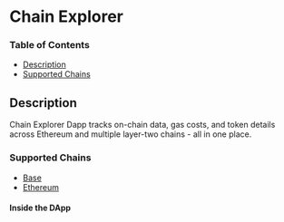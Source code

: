 # Chain Explorer

### Table of Contents

- [Description](#description)
- [Supported Chains](#supported-chains)

## Description

Chain Explorer Dapp tracks on-chain data, gas costs, and token details across Ethereum and multiple layer-two chains - all in one place.

### Supported Chains

- [Base](https://base.blockscout.com/api-docs)
- [Ethereum](https://docs.etherscan.io/api-endpoints/tokens)

#### Inside the DApp
